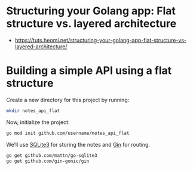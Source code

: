 # Structuring your Golang app: Flat structure vs. layered architecture
* https://tuts.heomi.net/structuring-your-golang-app-flat-structure-vs-layered-architecture/

# Building a simple API using a flat structure

Create a new directory for this project by running:
```sh
mkdir notes_api_flat
```

Now, initialize the project:
```sh
go mod init github.com/username/notes_api_flat
```

We’ll use [SQLite3](https://www.sqlite.org/index.html) for storing the notes and [Gin](https://gopkg.in/gin-gonic/gin.v1) for routing.
```sh
go get github.com/mattn/go-sqlite3
go get github.com/gin-gonic/gin
```